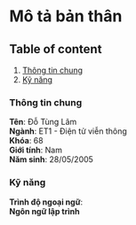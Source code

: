 # Mô tả bản thân
## Table of content
1. [Thông tin chung](#thông-tin-chung)
2. [Kỹ năng](#kỹ-năng)
### Thông tin chung
**Tên**: Đỗ Tùng Lâm  
**Ngành**: ET1 - Điện tử viễn thông  
**Khóa**: 68  
**Giới tính**: Nam  
**Năm sinh**: 28/05/2005

### Kỹ năng
**Trình độ ngoại ngữ**:  
**Ngôn ngữ lập trình**   


